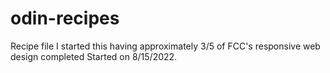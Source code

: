 # odin-recipes
Recipe file
I started this having approximately 3/5 of FCC's responsive web design completed
Started on 8/15/2022.
